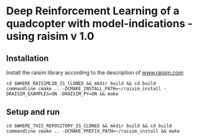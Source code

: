 # Deep Reinforcement Learning of a quadcopter with model-indications - using raisim v 1.0

## Installation

Install the raisim library according to the description of www.raisim.com:

```commandline 
cd $WHERE_RAISIMLIB_IS_CLONED && mkdir build && cd build 
commandline cmake .. -DCMAKE_INSTALL_PATH=~/raisim_install -DRAISIM_EXAMPLES=ON -DRAISIM_PY=ON && make 
``` 
 
## Setup and run

```commandline 
cd $WHERE_THIS_REPOSITORY_IS_CLONED && mkdir build && cd build 
commandline cmake .. -DCMAKE_PREFIX_PATH=~/raisim_install && make 
``` 


